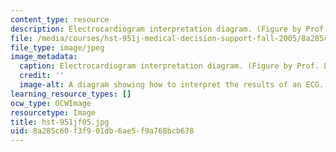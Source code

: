 ```yaml
---
content_type: resource
description: Electrocardiogram interpretation diagram. (Figure by Prof. Lucila Ohno-Machado.)
file: /media/courses/hst-951j-medical-decision-support-fall-2005/8a285c60f3f901db6ae5f9a768bcb678_hst-951jf05.jpg
file_type: image/jpeg
image_metadata:
  caption: Electrocardiogram interpretation diagram. (Figure by Prof. Lucila Ohno-Machado.)
  credit: ''
  image-alt: A diagram showing how to interpret the results of an ECG.
learning_resource_types: []
ocw_type: OCWImage
resourcetype: Image
title: hst-951jf05.jpg
uid: 8a285c60-f3f9-01db-6ae5-f9a768bcb678
---
```

